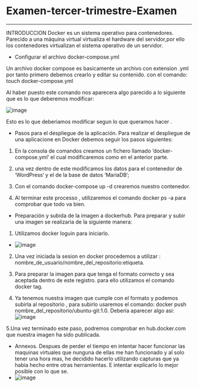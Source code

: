 # Examen-tercer-trimestre-Examen
---
INTRODUCCION
Docker es un sistema operativo para contenedores. Parecido a una máquina virtual virtualiza el hardware del servidor,por ello los contenedores virtualizan el sistema operativo de un servidor.

- Configurar el archivo docker-compose.yml

Un archivo docker compose es basicamente un archivo con extension .yml por tanto primero debemos crearlo y editar su contenido. con el comando:
touch docker-compose.yml

Al haber puesto este comando nos aparecera algo parecido a lo siguiente que es lo que deberemos modificar:

![image](https://user-images.githubusercontent.com/72273897/172452461-8d2bc5bc-82aa-4cf1-9a2c-0e32a03e19a8.png)

Esto es lo que deberiamos modificar segun lo que queramos hacer .

- Pasos para el despliegue de la aplicación.
Para realizar el despliegue de una aplicacione en Docker debemos seguir los pasos siguientes:
1. En la consola de comandos creamos un fichero llamado ‘docker-compose.yml’ el cual modificaremos como en el anterior parte.

2. una vez dentro de este modificamos los datos para el contenedor de ‘WordPress‘ y el de la base de datos ‘MariaDB‘;
3. Con el comando docker-compose up -d crearemos nuestro contenedor.
4. Al terminar este processo , utilizaremos el comando docker ps -a para comprobar que todo va bien.

- Preparación y subida de la imagen a dockerhub.
Para preparar y subir una imagen se realizaria de la siguiente manera:

1. Utilizamos docker loguin para iniciarlo.
- ![image](https://user-images.githubusercontent.com/72273897/172455140-f453b5c1-988e-4c2b-a0e7-fb5e4cb4375d.png)
2. Una vez iniciada la sesion en docker procedemos a utilizar :
nombre_de_usuario/nombre_del_repositorio:etiqueta.
 
3. Para preparar la imagen para que tenga el formato correcto y sea aceptada dentro de este registro.
para ello utilizamos el comando docker tag.

4. Ya tenemos nuestra imagen que cumple con el formato y podemos subirla al repositorio , para subirlo usaremos el comando:
docker push nombre_del_repositorio/ubuntu-git:1.0.
Deberia aparecer algo asi:
![image](https://user-images.githubusercontent.com/72273897/172455931-8e0e04c9-4a0e-47c1-9c0b-41e04e5afb6c.png)

5.Una vez terminado este paso, podremos comprobar en hub.docker.com que nuestra imagen ha sido publicada.

- Annexos.
Despues de perder el tiempo en intentar hacer funcionar las maquinas virtuales que nunguna de ellas me han funcionado y al solo tener una hora mas, he decidido hacerlo utilizando capturas que ya habia hecho entre otras herramientas. E intentar explicarlo lo mejor posible con lo que se.
- ![image](https://user-images.githubusercontent.com/72273897/172453055-206076a2-044a-486f-ae47-7b00cdad3aa7.png)

